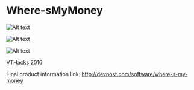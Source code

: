 # Where-sMyMoney

![Alt text](http://challengepost-s3-challengepost.netdna-ssl.com/photos/production/software_photos/000/355/191/datas/gallery.jpg?raw=true )

![Alt text](http://challengepost-s3-challengepost.netdna-ssl.com/photos/production/software_photos/000/355/193/datas/gallery.jpg?raw=true )

![Alt text](http://challengepost-s3-challengepost.netdna-ssl.com/photos/production/software_photos/000/355/336/datas/gallery.jpg?raw=true )

VTHacks 2016

Final product information link:
http://devpost.com/software/where-s-my-money
